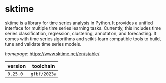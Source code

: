 # sktime

sktime is a library for time series analysis in Python. It provides a unified interface for multiple time series learning tasks. Currently, this includes time series classification, regression, clustering, annotation, and forecasting. It comes with time series algorithms and  scikit-learn compatible tools to build, tune and validate time series models.

*homepage*: <https://www.sktime.net/en/stable/>

version | toolchain
--------|----------
``0.25.0`` | ``gfbf/2023a``
